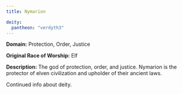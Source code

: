 ```yaml
---
title: Nymarion

deity: 
  pantheon: "verdyth3"
---
```


**Domain:** Protection, Order, Justice

**Original Race of Worship:** Elf

**Description:** The god of protection, order, and justice. Nymarion is the protector of elven civilization and upholder of their ancient laws.

<!--more-->

<div class="todo">Continued info about deity.</div>